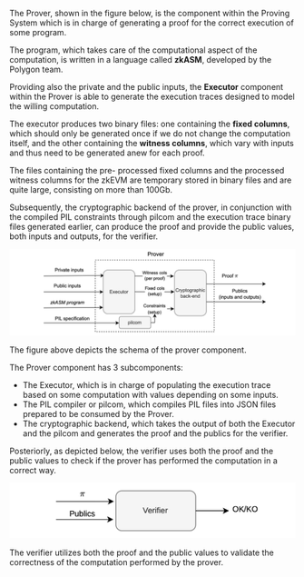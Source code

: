 The Prover, shown in the figure below, is the component within the Proving System which is in charge of generating a proof for the correct execution of some program. 

The program, which takes care of the computational aspect of the computation, is written in a language called **zkASM**, developed by the Polygon team. 

Providing also the private and the public inputs, the **Executor** component within the Prover is able to generate the execution traces designed to model the willing computation. 

The executor produces two binary files: one containing the **fixed columns**, which should only be generated once if we do not change the computation itself, and the other containing the **witness columns**, which vary with inputs and thus need to be generated anew for each proof. 

The files containing the pre- processed fixed columns and the processed witness columns for the zkEVM are temporary stored in binary files and are quite large, consisting on more than 100Gb. 

Subsequently, the cryptographic backend of the prover, in conjunction with the compiled PIL constraints through pilcom and the execution trace binary files generated earlier, can produce the proof and provide the public values, both inputs and outputs, for the verifier.

![Figure: ](../../../img/zkEVM/prover-overall-schema-output-proof.png)

The figure above depicts the schema of the prover component.

The Prover component has 3 subcomponents:

- The Executor, which is in charge of populating the execution trace based on some computation with values depending on some inputs.
- The PIL compiler or pilcom, which compiles PIL files into JSON files prepared to be consumed by the Prover.
- The cryptographic backend, which takes the output of both the Executor and the pilcom and generates the proof and the publics for the verifier.

Posteriorly, as depicted below, the verifier uses both the proof and the public values to check if the prover has performed the computation in a correct way.

![Figure: ](../../../img/zkEVM/prover-publics-verifier-ok-o-ko.png)

The verifier utilizes both the proof and the public values to validate the correctness of the computation performed by the prover.
